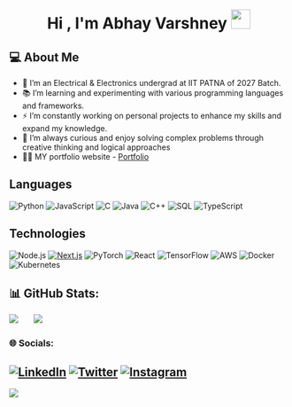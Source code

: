 <h1 align="center"><b>Hi , I'm Abhay Varshney </b><img src="https://media.giphy.com/media/hvRJCLFzcasrR4ia7z/giphy.gif" width="35"></h1>

## 💻 About Me

- 🔭 I’m an Electrical & Electronics undergrad at IIT PATNA of 2027 Batch.
- 📚 I’m learning and experimenting with various programming languages and frameworks.
- ⚡ I’m constantly working on personal projects to enhance my skills and expand my knowledge.
- 🤔 I’m always curious and enjoy solving complex problems through creative thinking and logical approaches
- 👨‍💻 MY portfolio website - <a href="https://myportfolio-psi-sable.vercel.app/">Portfolio</a>

## Languages

![Python](https://img.shields.io/badge/-Python-000?&logo=Python)
![JavaScript](https://img.shields.io/badge/-JavaScript-000?&logo=JavaScript)
![C](https://img.shields.io/badge/-C-000?&logo=C)
![Java](https://img.shields.io/badge/-Java-000?&logo=Java&logoColor=007396)
![C++](https://img.shields.io/badge/-C++-000?&logo=c%2b%2b&logoColor=00599C)
![SQL](https://img.shields.io/badge/-SQL-000?&logo=MySQL)
![TypeScript](https://img.shields.io/badge/-TypeScript-000?&logo=TypeScript)


## Technologies

![Node.js](https://img.shields.io/badge/-Node.js-000?&logo=node.js)
[![Next.js](https://img.shields.io/badge/Next.js-black?logo=next.js&logoColor=white)](#)
![PyTorch](https://img.shields.io/badge/-PyTorch-000?&logo=PyTorch)
![React](https://img.shields.io/badge/-React-000?&logo=React)
![TensorFlow](https://img.shields.io/badge/-TensorFlow-000?&logo=TensorFlow)
![AWS](https://img.shields.io/badge/-AWS-000?&logo=Amazon-AWS&logoColor=F90)
![Docker](https://img.shields.io/badge/-Docker-000?&logo=Docker)
![Kubernetes](https://img.shields.io/badge/-Kubernetes-000?&logo=Kubernetes)

## 📊 GitHub Stats:
![](https://github-readme-streak-stats.herokuapp.com/?user=abhay25v&theme=dark&hide_border=false)    &nbsp;&nbsp;&nbsp;&nbsp;&nbsp;  ![](https://github-readme-stats.vercel.app/api/top-langs/?username=abhay25v&theme=dark&hide_border=false&include_all_commits=true&count_private=true&layout=compact)

### 🌐 Socials:
[![LinkedIn](https://img.shields.io/badge/LinkedIn-%230077B5.svg?logo=linkedin&logoColor=white)](https://www.linkedin.com/in/abhay-varshney-25v/) [![Twitter](https://img.shields.io/badge/Twitter-%231DA1F2.svg?logo=Twitter&logoColor=white)](https://x.com/abhay25v) [![Instagram](https://img.shields.io/badge/Instagram-%23E4405F.svg?logo=Instagram&logoColor=white)](https://www.instagram.com/_abhayv254_/)
---

[![](https://visitcount.itsvg.in/api?id=abhay25v&icon=0&color=1)](https://visitcount.itsvg.in)
